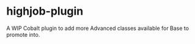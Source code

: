 # highjob-plugin
A WIP Cobalt plugin to add more Advanced classes available for Base to promote into.

